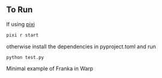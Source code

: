 ## To Run

If using [pixi](https://pixi.sh/latest/)
```bash
pixi r start
```

otherwise install the dependencies in pyproject.toml and run 

```
python test.py
```

Minimal example of Franka in Warp